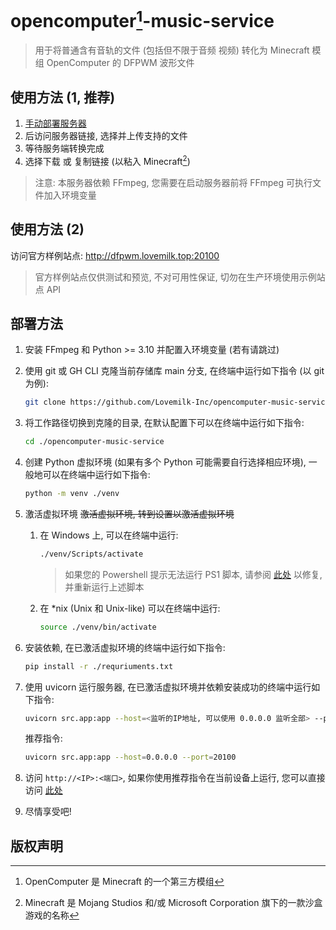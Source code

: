 # opencomputer[^oc]-music-service
> 用于将普通含有音轨的文件 (包括但不限于音频 视频) 转化为 Minecraft 模组 OpenComputer 的 DFPWM 波形文件

## 使用方法 (1, 推荐)
1. [手动部署服务器](#部署方法)
2. 后访问服务器链接, 选择并上传支持的文件
3. 等待服务端转换完成
4. 选择下载 或 复制链接 (以粘入 Minecraft[^mc])
> 注意: 本服务器依赖 FFmpeg, 您需要在启动服务器前将 FFmpeg 可执行文件加入环境变量

## 使用方法 (2)
访问官方样例站点: <http://dfpwm.lovemilk.top:20100>
> 官方样例站点仅供测试和预览, 不对可用性保证, 切勿在生产环境使用示例站点 API

## 部署方法
1. 安装 FFmpeg 和 Python >= 3.10 并配置入环境变量 (若有请跳过)
2. 使用 git 或 GH CLI 克隆当前存储库 main 分支, 在终端中运行如下指令 (以 git 为例):
   ```sh
   git clone https://github.com/Lovemilk-Inc/opencomputer-music-service.git
   ```
3. 将工作路径切换到克隆的目录, 在默认配置下可以在终端中运行如下指令:
   ```sh
   cd ./opencomputer-music-service
   ```
4. 创建 Python 虚拟环境 (如果有多个 Python 可能需要自行选择相应环境), 一般地可以在终端中运行如下指令: <br>
   ```sh
   python -m venv ./venv
   ```
5. 激活虚拟环境 ~~激活虚拟环境, 转到设置以激活虚拟环境~~
   1. 在 Windows 上, 可以在终端中运行:
      ```sh
      ./venv/Scripts/activate
      ```
      > 如果您的 Powershell 提示无法运行 PS1 脚本, 请参阅 [此处](https://learn.microsoft.com/zh-cn/powershell/module/microsoft.powershell.core/about/about_scripts?view=powershell-7.4#how-to-run-a-script)
      以修复, 并重新运行上述脚本
   2. 在 *nix (Unix 和 Unix-like) 可以在终端中运行: 
      ```sh
      source ./venv/bin/activate
      ```
   
6. 安装依赖, 在已激活虚拟环境的终端中运行如下指令:
   ```sh
   pip install -r ./requriuments.txt
   ```
7. 使用 uvicorn 运行服务器, 在已激活虚拟环境并依赖安装成功的终端中运行如下指令:
   ```sh
   uvicorn src.app:app --host=<监听的IP地址, 可以使用 0.0.0.0 监听全部> --port=<服务端口号>
   ```
   推荐指令: 
    ```sh
    uvicorn src.app:app --host=0.0.0.0 --port=20100
    ```
8. 访问 `http://<IP>:<端口>`, 如果你使用推荐指令在当前设备上运行, 您可以直接访问 [此处](http://127.0.0.1:20100)
9. 尽情享受吧!

## 版权声明
[^mc]: Minecraft 是 Mojang Studios 和/或 Microsoft Corporation 旗下的一款沙盒游戏的名称
[^oc]: OpenComputer 是 Minecraft[^mc] 的一个第三方模组
